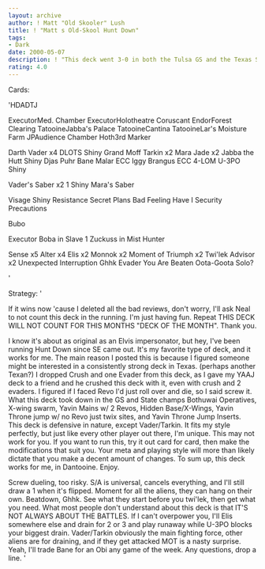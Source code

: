 ```yaml
---
layout: archive
author: ! Matt "Old Skooler" Lush
title: ! "Matt s Old-Skool Hunt Down"
tags:
- Dark
date: 2000-05-07
description: ! "This deck went 3-0 in both the Tulsa GS and the Texas State Championships. If you don't like it, guess what? I don't give a @#$%. It works for me."
rating: 4.0
---
```

Cards: 

'HDADTJ

ExecutorMed. Chamber
ExecutorHolotheatre
Coruscant
EndorForest Clearing
TatooineJabba's Palace
TatooineCantina
TatooineLar's Moisture Farm
JPAudience Chamber
Hoth3rd Marker

Darth Vader x4
DLOTS Shiny
Grand Moff Tarkin x2
Mara Jade x2
Jabba the Hutt Shiny
Djas Puhr
Bane Malar
ECC Iggy
Brangus
ECC 4-LOM
U-3PO Shiny

Vader's Saber x2 1 Shiny
Mara's Saber

Visage Shiny
Resistance
Secret Plans
Bad Feeling Have I
Security Precautions

Bubo

Executor
Boba in Slave 1
Zuckuss in Mist Hunter

Sense x5
Alter x4
Elis x2
Monnok x2
Moment of Triumph x2
Twi'lek Advisor x2
Unexpected Interruption
Ghhk
Evader
You Are Beaten
Oota-Goota Solo?

'

Strategy: '

If it wins now 'cause I deleted all the bad reviews, don't worry, I'll ask Neal to not count this deck in the running. I'm just having fun. Repeat THIS DECK WILL NOT COUNT FOR THIS MONTHS "DECK OF THE MONTH". Thank you.

I know it's about as original as an Elvis impersonator, but hey, I've been running Hunt Down since SE came out. It's my favorite type of deck, and it works for me. The main reason I posted this is because I figured someone might be interested in a consistently strong deck in Texas. (perhaps another Texan?) I dropped Crush and one Evader from this deck, as I gave my YAAJ deck to a friend and he crushed this deck with it, even with crush and 2 evaders. I figured if I faced Revo I'd just roll over and die, so I said screw it. What this deck took down in the GS and State champs Bothuwai Operatives, X-wing swarm, Yavin Mains w/ 2 Revos, Hidden Base/X-Wings, Yavin Throne jump w/ no Revo just twix sites, and Yavin Throne Jump Inserts. This deck is defensive in nature, except Vader/Tarkin. It fits my style perfectly, but just like every other player out there, I'm unique. This may not work for you. If you want to run this, try it out card for card, then make the modifications that suit you. Your meta and playing style will more than likely dictate that you make a decent amount of changes. To sum up, this deck works for me, in Dantooine. Enjoy.

Screw dueling, too risky. S/A is universal, cancels everything, and I'll still draw a 1 when it's flipped. Moment for all the aliens, they can hang on their own. Beatdown, Ghhk. See what they start before you twi'lek, then get what you need. What most people don't understand about this deck is that IT'S NOT ALWAYS ABOUT THE BATTLES. If I can't overpower you, I'll Elis somewhere else and drain for 2 or 3 and play runaway while U-3PO blocks your biggest drain. Vader/Tarkin obviously the main fighting force, other aliens are for draining, and if they get attacked MOT is a nasty surprise. Yeah, I'll trade Bane for an Obi any game of the week. Any questions, drop a line.	'